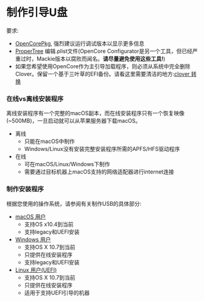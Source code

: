 # 制作引导U盘

要求:

* [OpenCorePkg](https://github.com/acidanthera/OpenCorePkg/releases), 强烈建议运行调试版本以显示更多信息
* [ProperTree](https://github.com/corpnewt/ProperTree) 编辑.plist文件(OpenCore Configurator是另一个工具，但已经严重过时，Mackie版本以腐败而闻名。**请尽量避免使用这些工具!**)
* 如果您希望使用OpenCore作为主引导加载程序，则必须从系统中完全删除Clover。保留一个基于三叶草的EFI备份。请看这里需要清洁的地方:[clover 转换](https://github.com/sumingyd/OpenCore-Install-Guide/tree/master/clover-conversion)

### 在线vs离线安装程序

离线安装程序有一个完整的macOS副本，而在线安装程序只有一个恢复映像(~500MB)，一旦启动就可以从苹果服务器下载macOS。

* 离线
  * 只能在macOS中制作
  * Windows/Linux没有安装完整安装程序所需的APFS/HFS驱动程序
* 在线
  * 可在macOS/Linux/Windows下制作
  * 需要通过目标机器上macOS支持的网络适配器进行internet连接

### 制作安装程序

根据您使用的操作系统，请参阅有关制作USB的具体部分:

* [macOS 用户](../installer-guide/mac-install.md)
  * 支持OS x10.4到当前
  * 支持legacy和UEFI安装
* [Windows 用户](../installer-guide/windows-install.md)
  * 支持OS X 10.7到当前
  * 只提供在线安装程序
  * 支持legacy和UEFI安装
* [Linux 用户(UEFI)](../installer-guide/linux-install.md)
  * 支持OS X 10.7到当前
  * 只提供在线安装程序
  * 适用于支持UEFI引导的机器
